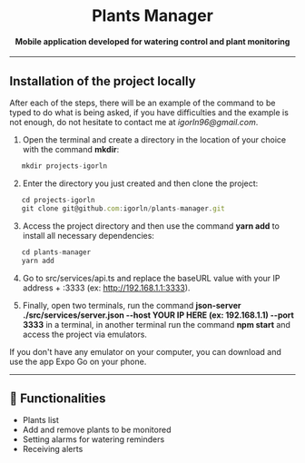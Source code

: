 
<h1 align="center">
  Plants Manager
</h1>

<h4 align="center">Mobile application developed for watering control and plant monitoring</h4>

---

## Installation of the project locally

After each of the steps, there will be an example of the command to be typed to do what is being asked, if you have difficulties and the example is not enough, do not hesitate to contact me at _igorln96@gmail.com_.

1. Open the terminal and create a directory in the location of your choice with the command **mkdir**:
``` javascript
   mkdir projects-igorln
```

2. Enter the directory you just created and then clone the project:
``` javascript
   cd projects-igorln
   git clone git@github.com:igorln/plants-manager.git
```

3. Access the project directory and then use the command **yarn add** to install all necessary dependencies:
``` javascript
   cd plants-manager
   yarn add
```

4. Go to src/services/api.ts and replace the baseURL value with your IP address + :3333 (ex: http://192.168.1.1:3333).

5. Finally, open two terminals, run the command **json-server ./src/services/server.json --host YOUR IP HERE (ex: 192.168.1.1) --port 3333** in a terminal, in another terminal run the command **npm start** and access the project via emulators.

If you don't have any emulator on your computer, you can download and use the app Expo Go on your phone.

---

## 💬 Functionalities
<ul>
  <li>Plants list</li>
  <li>Add and remove plants to be monitored</li>
  <li>Setting alarms for watering reminders</li>
  <li>Receiving alerts</li>
</ul>
